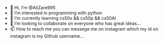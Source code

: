 - 👋 Hi, I’m @AliZare995
- 👀 I’m interested in programming with python 
- 🌱 I’m currently learning cs50x && cs50p && cs50AI
- 💞️ I’m looking to collaborate on everyone who has great ideas...
- 📫 How to reach me you can messege me on instagram which my id on instagram is my Github username...

<!---
AliZare995/AliZare995 is a ✨ special ✨ repository because its `README.md` (this file) appears on your GitHub profile.
You can click the Preview link to take a look at your changes.
--->

